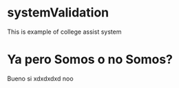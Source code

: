 # systemValidation
This is example of college assist system

# Ya pero Somos o no Somos?
Bueno si xdxdxdxd
noo
